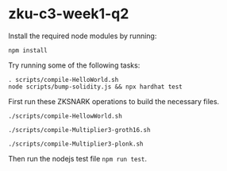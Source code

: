 # zku-c3-week1-q2

Install the required node modules by running:
```shell
npm install
```

Try running some of the following tasks:

```shell
. scripts/compile-HelloWorld.sh
node scripts/bump-solidity.js && npx hardhat test
```


First run these ZKSNARK operations to build the necessary files.

```shell 
./scripts/compile-HellowWorld.sh

./scripts/compile-Multiplier3-groth16.sh

./scripts/compile-Multiplier3-plonk.sh

```

Then run the nodejs test file `npm run test`.

